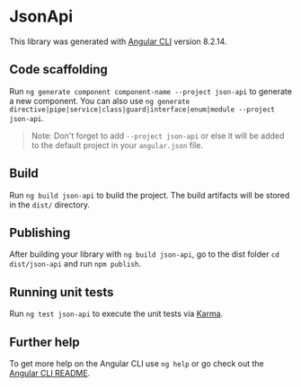 # JsonApi

This library was generated with [Angular CLI](https://github.com/angular/angular-cli) version 8.2.14.

## Code scaffolding

Run `ng generate component component-name --project json-api` to generate a new component. You can also use `ng generate directive|pipe|service|class|guard|interface|enum|module --project json-api`.
> Note: Don't forget to add `--project json-api` or else it will be added to the default project in your `angular.json` file. 

## Build

Run `ng build json-api` to build the project. The build artifacts will be stored in the `dist/` directory.

## Publishing

After building your library with `ng build json-api`, go to the dist folder `cd dist/json-api` and run `npm publish`.

## Running unit tests

Run `ng test json-api` to execute the unit tests via [Karma](https://karma-runner.github.io).

## Further help

To get more help on the Angular CLI use `ng help` or go check out the [Angular CLI README](https://github.com/angular/angular-cli/blob/master/README.md).
